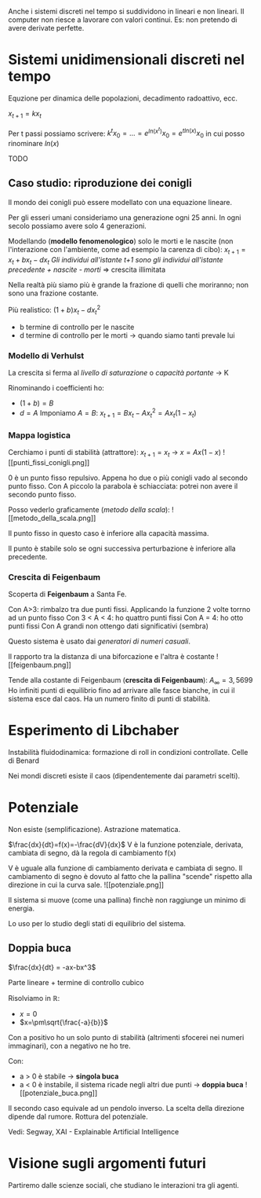 Anche i sistemi discreti nel tempo si suddividono in lineari e non lineari. Il computer non riesce a lavorare con valori continui. Es: non pretendo di avere derivate perfette.

# Sistemi unidimensionali discreti nel tempo
Equzione per dinamica delle popolazioni, decadimento radoattivo, ecc.

$x_{t+1} = kx_{t}$

Per t passi possiamo scrivere: $k^{t}x_0 = ... = e^{ln(x^t)}x_0 = e^{tln(x)}x_0$ in cui posso rinominare $ln(x)$

TODO

## Caso studio: riproduzione dei conigli
Il mondo dei conigli può essere modellato con una equazione lineare.

Per gli esseri umani consideriamo una generazione ogni 25 anni. In ogni secolo possiamo avere solo 4 generazioni.

Modellando (**modello fenomenologico**) solo le morti e le nascite (non l'interazione con l'ambiente, come ad esempio la carenza di cibo): $x_{t+1} = x_t + bx_t - dx_t$
_Gli individui all'istante t+1 sono gli individui all'istante precedente + nascite - morti_
=> crescita illimitata

Nella realtà più siamo più è grande la frazione di quelli che moriranno; non sono una frazione costante.

Più realistico: $(1+b)x_t - dx_t^2$
- b termine di controllo per le nascite
- d termine di controllo per le morti -> quando siamo tanti prevale lui

### Modello di Verhulst
La crescita si ferma al *livello di saturazione* o _capacità portante_ -> K

Rinominando i coefficienti ho:
- $(1+b) = B$
- $d = A$
Imponiamo $A=B$: $x_{t+1} = Bx_t-Ax_t^2 = Ax_t(1-x_t)$

### Mappa logistica
Cerchiamo i punti di stabilità (attrattore): $x_{t+1} = x_{t}$ -> $x = Ax(1-x)$
![[punti_fissi_conigli.png]]

0 è un punto fisso repulsivo. Appena ho due o più conigli vado al secondo punto fisso.
Con A piccolo la parabola è schiacciata: potrei non avere il secondo punto fisso.

Posso vederlo graficamente (*metodo della scala*):
![[metodo_della_scala.png]]

Il punto fisso in questo caso è inferiore alla capacità massima.

Il punto è stabile solo se ogni successiva perturbazione è inferiore alla precedente.

### Crescita di Feigenbaum
Scoperta di **Feigenbaum** a Santa Fe.

Con A>3: rimbalzo tra due punti fissi. Applicando la funzione 2 volte torrno ad un punto fisso
Con 3 < A < 4: ho quattro punti fissi
Con A = 4: ho otto punti fissi
Con A grandi non ottengo dati significativi (sembra)

Questo sistema è usato dai *generatori di numeri casuali*.

Il rapporto tra la distanza di una biforcazione e l'altra è costante
![[feigenbaum.png]]

Tende alla costante di Feigenbaum (**crescita di Feigenbaum**): $A_\infty = 3,5699$
Ho infiniti punti di equilibrio fino ad arrivare alle fasce bianche, in cui il sistema esce dal caos. Ha un numero finito di punti di stabilità.

# Esperimento di Libchaber
Instabilità fluidodinamica: formazione di roll in condizioni controllate.
Celle di Benard

Nei mondi discreti esiste il caos (dipendentemente dai parametri scelti).

# Potenziale
Non esiste (semplificazione). Astrazione matematica.

$\frac{dx}{dt}=f(x)=-\frac{dV}{dx}$
V è la funzione potenziale, derivata, cambiata di segno, dà la regola di cambiamento f(x)

V è uguale alla funzione di cambiamento derivata e cambiata di segno. Il cambiamento di segno è dovuto al fatto che la pallina "scende" rispetto alla direzione in cui la curva sale.
![[potenziale.png]]

Il sistema si muove (come una pallina) finchè non raggiunge un minimo di energia.

Lo uso per lo studio degli stati di equilibrio del sistema.

## Doppia buca
$\frac{dx}{dt} = -ax-bx^3$

Parte lineare + termine di controllo cubico

Risolviamo in $\mathbb{R}$:
- $x=0$
- $x=\pm\sqrt{\frac{-a}{b}}$

Con a positivo ho un solo punto di stabilità (altrimenti sfocerei nei numeri immaginari), con a negativo ne ho tre.

Con:
- a > 0 è stabile -> **singola buca**
- a < 0 è instabile, il sistema ricade negli altri due punti -> **doppia buca**
![[potenziale_buca.png]]

Il secondo caso equivale ad un pendolo inverso. La scelta della direzione dipende dal rumore. Rottura del potenziale.

Vedi: Segway, XAI - Explainable Artificial Intelligence

# Visione sugli argomenti futuri
Partiremo dalle scienze sociali, che studiano le interazioni tra gli agenti.